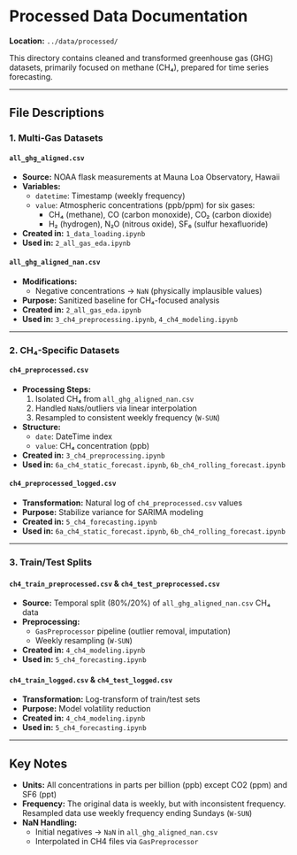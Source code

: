 # Processed Data Documentation  
**Location:** `../data/processed/`  

This directory contains cleaned and transformed greenhouse gas (GHG) datasets, primarily focused on methane (CH₄), prepared for time series forecasting.  

---

## File Descriptions  

### 1. **Multi-Gas Datasets**  
#### `all_ghg_aligned.csv`  
- **Source:** NOAA flask measurements at Mauna Loa Observatory, Hawaii  
- **Variables:**  
  - `datetime`: Timestamp (weekly frequency)  
  - `value`: Atmospheric concentrations (ppb/ppm) for six gases:  
    - CH₄ (methane), CO (carbon monoxide), CO₂ (carbon dioxide)  
    - H₂ (hydrogen), N₂O (nitrous oxide), SF₆ (sulfur hexafluoride)  
- **Created in:** `1_data_loading.ipynb`  
- **Used in:** `2_all_gas_eda.ipynb`  

#### `all_ghg_aligned_nan.csv`  
- **Modifications:**  
  - Negative concentrations → `NaN` (physically implausible values)  
- **Purpose:** Sanitized baseline for CH₄-focused analysis  
- **Created in:** `2_all_gas_eda.ipynb`  
- **Used in:** `3_ch4_preprocessing.ipynb`, `4_ch4_modeling.ipynb`  

---

### 2. **CH₄-Specific Datasets**  
#### `ch4_preprocessed.csv`  
- **Processing Steps:**  
  1. Isolated CH₄ from `all_ghg_aligned_nan.csv`  
  2. Handled `NaN`s/outliers via linear interpolation  
  3. Resampled to consistent weekly frequency (`W-SUN`)  
- **Structure:**  
  - `date`: DateTime index  
  - `value`: CH₄ concentration (ppb)  
- **Created in:** `3_ch4_preprocessing.ipynb`  
- **Used in:** `6a_ch4_static_forecast.ipynb`, `6b_ch4_rolling_forecast.ipynb`  

#### `ch4_preprocessed_logged.csv`  
- **Transformation:** Natural log of `ch4_preprocessed.csv` values  
- **Purpose:** Stabilize variance for SARIMA modeling  
- **Created in:** `5_ch4_forecasting.ipynb`  
- **Used in:** `6a_ch4_static_forecast.ipynb`, `6b_ch4_rolling_forecast.ipynb`  

---

### 3. **Train/Test Splits**  
#### `ch4_train_preprocessed.csv` & `ch4_test_preprocessed.csv`  
- **Source:** Temporal split (80%/20%) of `all_ghg_aligned_nan.csv` CH₄ data  
- **Preprocessing:**  
  - `GasPreprocessor` pipeline (outlier removal, imputation)  
  - Weekly resampling (`W-SUN`)  
- **Created in:** `4_ch4_modeling.ipynb`  
- **Used in:** `5_ch4_forecasting.ipynb`  

#### `ch4_train_logged.csv` & `ch4_test_logged.csv`  
- **Transformation:** Log-transform of train/test sets  
- **Purpose:** Model volatility reduction  
- **Created in:** `4_ch4_modeling.ipynb`  
- **Used in:** `5_ch4_forecasting.ipynb`  

---

## Key Notes  
- **Units:** All concentrations in parts per billion (ppb) except CO2 (ppm) and SF6 (ppt) 
- **Frequency:** The original data is weekly, but with inconsistent frequency.  Resampled data use weekly frequency ending Sundays (`W-SUN`)  
- **NaN Handling:**  
  - Initial negatives → `NaN` in `all_ghg_aligned_nan.csv`  
  - Interpolated in CH4 files via `GasPreprocessor` 